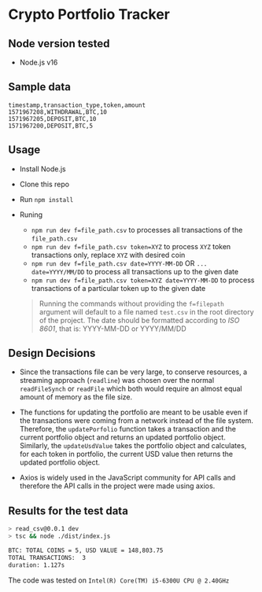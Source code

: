 # Crypto Portfolio Tracker

## Node version tested

- Node.js v16

## Sample data

```csv
timestamp,transaction_type,token,amount
1571967208,WITHDRAWAL,BTC,10
1571967205,DEPOSIT,BTC,10
1571967200,DEPOSIT,BTC,5
```

## Usage

- Install Node.js
- Clone this repo
- Run `npm install`
- Runing
  - `npm run dev f=file_path.csv` to processes all transactions of the `file_path.csv`
  - `npm run dev f=file_path.csv token=XYZ` to process `XYZ` token transactions only, replace `XYZ` with desired coin
  - `npm run dev f=file_path.csv date=YYYY-MM-DD` OR `... date=YYYY/MM/DD` to process all transactions up to the given date
  - `npm run dev f=file_path.csv token=XYZ date=YYYY-MM-DD` to process transactions of a particular token up to the given date

  > Running the commands without providing the `f=filepath` argument will default to a file named `test.csv` in the root directory of the project.
  > The date should be formatted according to *ISO 8601*, that is: YYYY-MM-DD or YYYY/MM/DD

## Design Decisions

- Since the transactions file can be very large, to conserve resources, a streaming approach (`readline`) was chosen over the normal `readFileSynch` or `readFile` which both would require an almost equal amount of memory as the file size.

- The functions for updating the portfolio are meant to be usable even if the transactions were coming from a network instead of the file system. Therefore, the `updatePorfolio` function takes a transaction and the current portfolio object and returns an updated portfolio object. Similarly, the `updateUsdValue` takes the portfolio object and calculates, for each token in portfolio, the current USD value then returns the updated portfolio object.

- Axios is widely used in the JavaScript community for API calls and therefore the API calls in the project were made using axios.

## Results for the test data

```bash
> read_csv@0.0.1 dev
> tsc && node ./dist/index.js

BTC: TOTAL COINS = 5, USD VALUE = 148,803.75
TOTAL TRANSACTIONS:  3
duration: 1.127s
```

The code was tested on `Intel(R) Core(TM) i5-6300U CPU @ 2.40GHz`

